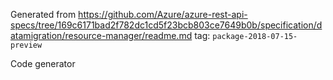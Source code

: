 Generated from https://github.com/Azure/azure-rest-api-specs/tree/169c6171bad2f782dc1cd5f23bcb803ce7649b0b/specification/datamigration/resource-manager/readme.md tag: `package-2018-07-15-preview`

Code generator 


